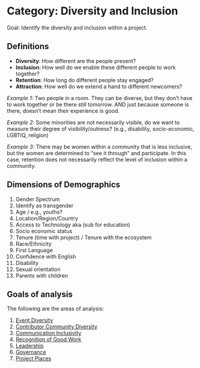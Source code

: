 # Category: Diversity and Inclusion

Goal: Identify the diversity and inclusion within a project.

## Definitions

* **Diversity**: How different are the people present?
* **Inclusion**: How well do we enable these different people to work together?
* **Retention**: How long do different people stay engaged?
* **Attraction**: How well do we extend a hand to different newcomers?

*Example 1:* Two people in a room. They can be diverse, but they don’t have to work together or be there still tomorrow.  AND just because someone is there, doesn’t mean their experience is good.

*Example 2:* Some minorities are not necessarily visible, do we want to measure their degree of visibility/outness? (e.g., disability, socio-economic, LGBTIQ, religion)

*Example 3:* There may be women within a community that is less inclusive, but the women are determined to “see it through” and participate. In this case, retention does not necessarily reflect the level of inclusion within a community.

## Dimensions of Demographics
1. Gender Spectrum
2. Identify as transgender
3. Age / e.g., youths?
4. Location/Region/Country
5. Access to Technology aka (sub for education)
6. Socio economic status
7. Tenure (time with project) / Tenure with the ecosystem
8. Race/Ethnicity
9. First Language
10. Confidence with English
11. Disability
12. Sexual orientation
13. Parents with children


## Goals of analysis

The following are the areas of analysis:

1. [Event Diversity](goal_event_diversity.md)
2. [Contributor Community Diversity](goal_contributor_community_diversity.md)
3. [Communication Inclusivity](goal_communication_inclusivity.md)
4. [Recognition of Good Work](goal_recognition_good_work.md)
5. [Leadership](goal_leadership.md)
6. [Governance](goal_governance.md)
7. [Project Places](goal_project_places.md)
